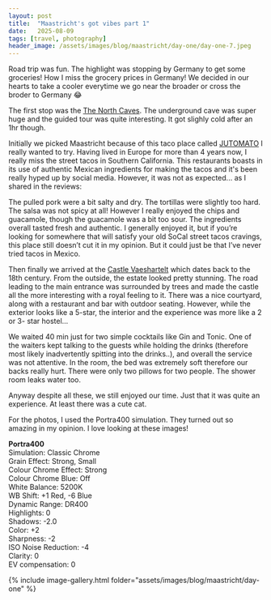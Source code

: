 ```yaml
---
layout: post
title:  "Maastricht's got vibes part 1"
date:   2025-08-09
tags: [travel, photography]
header_image: /assets/images/blog/maastricht/day-one/day-one-7.jpeg
---
```


Road trip was fun. The highlight was stopping by Germany to get some groceries! How I miss the grocery prices in Germany! We decided in our hearts to take a cooler everytime we go near the broader or cross the broder to Germany 😂

The first stop was the [The North Caves](https://maps.app.goo.gl/zBHp3X9VgB4f3kvSA). The underground cave was super huge and the guided tour was quite interesting. It got slighly cold after an 1hr though.

Initially we picked Maastricht because of this taco place called [JUTOMATO](https://maps.app.goo.gl/CG12m21Nw95Stm3o9) I really wanted to try. Having lived in Europe for more than 4 years now, I really miss the street tacos in Southern California. This restaurants boasts in its use of authentic Mexican ingredients for making the tacos and it's been really hyped up by social media. However, it was not as expected... as I shared in the reviews:

The pulled pork were a bit salty and dry. The tortillas were slightly too hard. The salsa was not spicy at all! However I really enjoyed the chips and guacamole, though the guacamole was a bit too sour. The ingredients overall tasted fresh and authentic. I generally enjoyed it, but if you’re looking for somewhere that will satisfy your old SoCal street tacos cravings, this place still doesn’t cut it in my opinion. But it could just be that I’ve never tried tacos in Mexico.

Then finally we arrived at the [Castle Vaeshartelt](https://maps.app.goo.gl/wMbbvamitjfgNc3V7) which dates back to the 18th century. From the outside, the estate looked pretty stunning. The road leading to the main entrance was surrounded by trees and made the castle all the more interesting with a royal feeling to it. There was a nice courtyard, along with a restaurant and bar with outdoor seating. However, while the exterior looks like a 5-star, the interior and the experience was more like a 2 or 3- star hostel...

We waited 40 min just for two simple cocktails like Gin and Tonic. One of the waiters kept talking to the guests while holding the drinks (therefore most likely inadvertently spitting into the drinks..), and overall the service was not attentive. In the room, the bed was extremely soft therefore our backs really hurt. There were only two pillows for two people. The shower room leaks water too. 

Anyway despite all these, we still enjoyed our time. Just that it was quite an experience. At least there was a cute cat.

For the photos, I used the Portra400 simulation. They turned out so amazing in my opinion. I love looking at these images!

**Portra400**\
Simulation: Classic Chrome\
Grain Effect: Strong, Small\
Colour Chrome Effect: Strong\
Colour Chrome Blue: Off\
White Balance: 5200K\
WB Shift: +1 Red, -6 Blue\
Dynamic Range: DR400\
Highlights: 0\
Shadows: -2.0\
Color: +2\
Sharpness: -2\
ISO Noise Reduction: -4\
Clarity: 0\
EV compensation: 0

{% include image-gallery.html folder="assets/images/blog/maastricht/day-one" %}